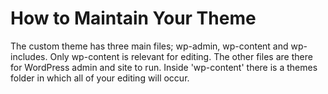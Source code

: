 # How to Maintain Your Theme

The custom theme has three main files; wp-admin, wp-content and wp-includes. Only wp-content is relevant for editing. The other files are there for WordPress admin and site to run. Inside 'wp-content' there is a themes folder in which all of your editing will occur.
